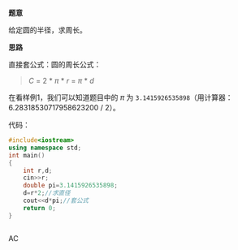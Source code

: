 **题意**

给定圆的半径，求周长。

**思路**

直接套公式：圆的周长公式：

> $C$ $=$ $2$ $*$ $\pi$ $*$ $r$ $=$ $\pi$ $*$ $d$

在看样例1，我们可以知道题目中的 $\pi$ 为 `3.1415926535898`（用计算器：6.28318530717958623200 / 2）。

代码：
```cpp
#include<iostream>
using namespace std;
int main()
{
	int r,d;
	cin>>r; 
	double pi=3.1415926535898;
	d=r*2;//求直径 
	cout<<d*pi;//套公式 
	return 0;
}



```
AC